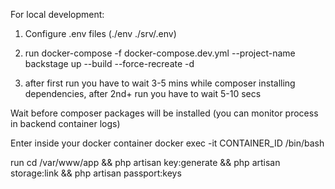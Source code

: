 For local development:

1. Configure .env files (./env ./srv/.env)

2. run docker-compose -f docker-compose.dev.yml --project-name backstage up --build --force-recreate -d

3. after first run you have to wait 3-5 mins while composer installing dependencies, after 2nd+ run you have to wait 5-10 secs

Wait before composer packages will be installed (you can monitor process in backend container logs)

Enter inside your docker container docker exec -it CONTAINER_ID /bin/bash

run cd /var/www/app && php artisan key:generate && php artisan storage:link && php artisan passport:keys